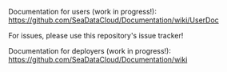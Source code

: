 
Documentation for users (work in progress!): https://github.com/SeaDataCloud/Documentation/wiki/UserDoc

For issues, please use this repository's issue tracker!

Documentation for deployers (work in progress!): https://github.com/SeaDataCloud/Documentation/wiki
